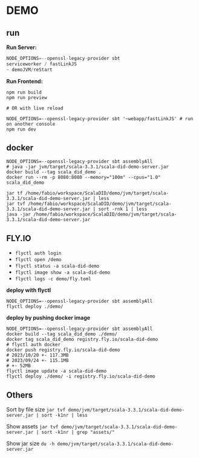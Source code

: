 # DEMO

## run

**Run Server:**

```sbt
NODE_OPTIONS=--openssl-legacy-provider sbt
serviceworker / fastLinkJS
~ demoJVM/reStart
```

**Run Frontend:**

```shell
npm run build
npm run preview

# OR with live reload

NODE_OPTIONS=--openssl-legacy-provider sbt '~webapp/fastLinkJS' # run on another console
npm run dev
```

## docker

```shell
NODE_OPTIONS=--openssl-legacy-provider sbt assemblyAll
# java -jar jvm/target/scala-3.3.1/scala-did-demo-server.jar
docker build --tag scala_did_demo .
docker run --rm -p 8080:8080 --memory="100m" --cpus="1.0" scala_did_demo
```

```
jar tf /home/fabio/workspace/ScalaDID/demo/jvm/target/scala-3.3.1/scala-did-demo-server.jar | less
jar tvf /home/fabio/workspace/ScalaDID/demo/jvm/target/scala-3.3.1/scala-did-demo-server.jar | sort -rnk 1 | less
java -jar /home/fabio/workspace/ScalaDID/demo/jvm/target/scala-3.3.1/scala-did-demo-server.jar
```

## FLY.IO

- `flyctl auth login`
- `flyctl open /demo`
- `flyctl status -a scala-did-demo`
- `flyctl image show -a scala-did-demo`
- `flyctl logs -c demo/fly.toml`

**deploy with flyctl**

```shell
NODE_OPTIONS=--openssl-legacy-provider sbt assemblyAll
flyctl deploy ./demo/
```

**deploy by pushing docker image**

```shell
NODE_OPTIONS=--openssl-legacy-provider sbt assemblyAll
docker build --tag scala_did_demo ./demo/
docker tag scala_did_demo registry.fly.io/scala-did-demo
# flyctl auth docker
docker push registry.fly.io/scala-did-demo
# 2023/10/20 +- 117.3MB
# 2023/09/24 +- 115.1MB
# +- 52MB
flyctl image update -a scala-did-demo
flyctl deploy ./demo/ -i registry.fly.io/scala-did-demo
```

## Others

Sort by file size
`jar tvf demo/jvm/target/scala-3.3.1/scala-did-demo-server.jar | sort -k1nr | less`

Show assets
`jar tvf demo/jvm/target/scala-3.3.1/scala-did-demo-server.jar | sort -k1nr | grep "assets/"`

Show jar size
`du -h demo/jvm/target/scala-3.3.1/scala-did-demo-server.jar`